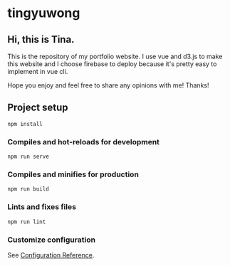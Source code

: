 # tingyuwong

## Hi, this is Tina.
This is the repository of my portfolio website.
I use vue and d3.js to make this website
and I choose firebase to deploy because it's pretty easy to implement in vue cli.

Hope you enjoy and feel free to share any opinions with me! Thanks!

## Project setup
```
npm install
```

### Compiles and hot-reloads for development
```
npm run serve
```

### Compiles and minifies for production
```
npm run build
```

### Lints and fixes files
```
npm run lint
```

### Customize configuration
See [Configuration Reference](https://cli.vuejs.org/config/).

